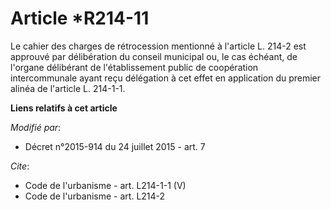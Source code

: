 # Article *R214-11

Le cahier des charges de rétrocession mentionné à l'article L. 214-2 est approuvé par délibération du conseil municipal ou,
le cas échéant, de l'organe délibérant de l'établissement public de coopération intercommunale ayant reçu délégation à cet
effet en application du premier alinéa de l'article L. 214-1-1.

**Liens relatifs à cet article**

_Modifié par_:

  - Décret n°2015-914 du 24 juillet 2015 - art. 7

_Cite_:

  - Code de l'urbanisme - art. L214-1-1 (V)
  - Code de l'urbanisme - art. L214-2

